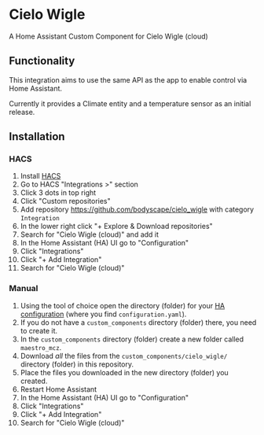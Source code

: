 # Cielo Wigle 

A Home Assistant Custom Component for Cielo Wigle (cloud)

## Functionality

This integration aims to use the same API as the app to enable control via Home Assistant.

Currently it provides a Climate entity and a temperature sensor as an initial release.

## Installation

### HACS

1. Install [HACS](https://hacs.xyz/)
2. Go to HACS "Integrations >" section
3. Click 3 dots in top right
4. Click "Custom repositories"
5. Add repository https://github.com/bodyscape/cielo_wigle with category `Integration`
6. In the lower right click "+ Explore & Download repositories"
7. Search for "Cielo Wigle (cloud)" and add it
8. In the Home Assistant (HA) UI go to "Configuration"
9. Click "Integrations"
10. Click "+ Add Integration"
11. Search for "Cielo Wigle (cloud)"

### Manual

1. Using the tool of choice open the directory (folder) for your [HA configuration](https://www.home-assistant.io/docs/configuration/) (where you find `configuration.yaml`).
2. If you do not have a `custom_components` directory (folder) there, you need to create it.
3. In the `custom_components` directory (folder) create a new folder called `maestro_mcz`.
4. Download _all_ the files from the `custom_components/cielo_wigle/` directory (folder) in this repository.
5. Place the files you downloaded in the new directory (folder) you created.
6. Restart Home Assistant
7. In the Home Assistant (HA) UI go to "Configuration"
8. Click "Integrations"
9. Click "+ Add Integration"
10. Search for "Cielo Wigle (cloud)"
